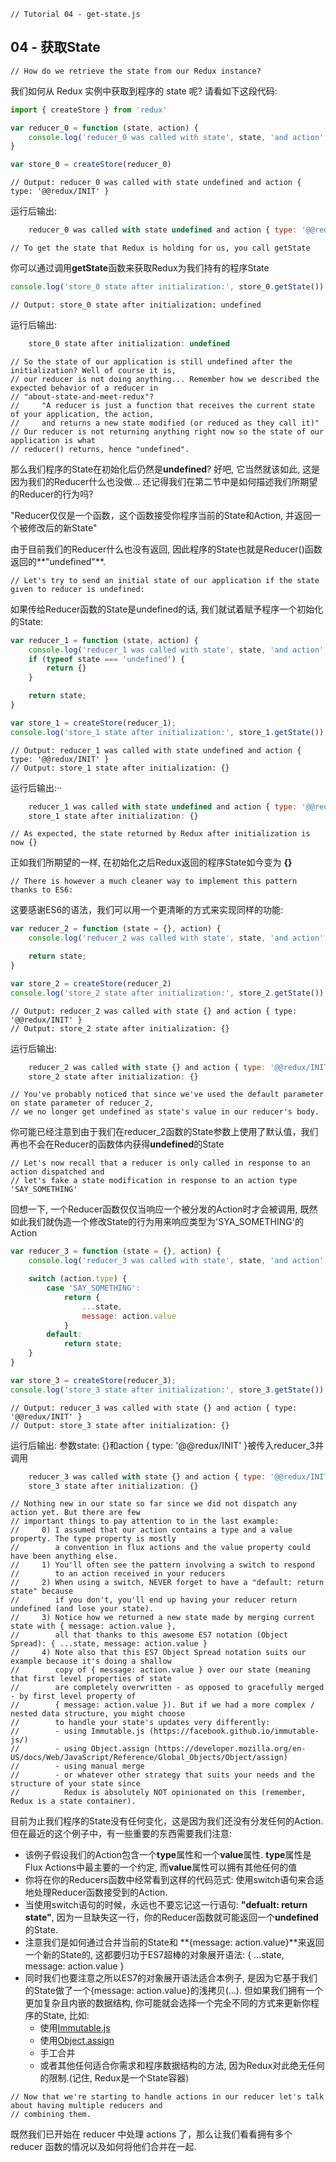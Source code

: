 ```
// Tutorial 04 - get-state.js
```
## 04 - 获取State

```
// How do we retrieve the state from our Redux instance?
```
我们如何从 Redux 实例中获取到程序的 state 呢? 请看如下这段代码:

```js
import { createStore } from 'redux'

var reducer_0 = function (state, action) {
    console.log('reducer_0 was called with state', state, 'and action', action)
}

var store_0 = createStore(reducer_0)
```
```
// Output: reducer_0 was called with state undefined and action { type: '@@redux/INIT' }
```
运行后输出: 
```js
    reducer_0 was called with state undefined and action { type: '@@redux/INIT' }
```

```
// To get the state that Redux is holding for us, you call getState
```
你可以通过调用**getState**函数来获取Redux为我们持有的程序State

```js
console.log('store_0 state after initialization:', store_0.getState())
```
```
// Output: store_0 state after initialization: undefined
```
运行后输出:
```js
    store_0 state after initialization: undefined
```

```
// So the state of our application is still undefined after the initialization? Well of course it is,
// our reducer is not doing anything... Remember how we described the expected behavior of a reducer in
// "about-state-and-meet-redux"?
//     "A reducer is just a function that receives the current state of your application, the action,
//     and returns a new state modified (or reduced as they call it)"
// Our reducer is not returning anything right now so the state of our application is what
// reducer() returns, hence "undefined".
```
那么我们程序的State在初始化后仍然是**undefined**? 好吧, 它当然就该如此, 这是因为我们的Reducer什么也没做...
还记得我们在第二节中是如何描述我们所期望的Reducer的行为吗?
>>>
"Reducer仅仅是一个函数，这个函数接受你程序当前的State和Action, 并返回一个被修改后的新State"
  
由于目前我们的Reducer什么也没有返回, 因此程序的State也就是Reducer()函数返回的**"undefined"**.

```
// Let's try to send an initial state of our application if the state given to reducer is undefined:
```
如果传给Reducer函数的State是undefined的话, 我们就试着赋予程序一个初始化的State:
```js
var reducer_1 = function (state, action) {
    console.log('reducer_1 was called with state', state, 'and action', action)
    if (typeof state === 'undefined') {
        return {}
    }

    return state;
}

var store_1 = createStore(reducer_1);
console.log('store_1 state after initialization:', store_1.getState());
```
```
// Output: reducer_1 was called with state undefined and action { type: '@@redux/INIT' }
// Output: store_1 state after initialization: {}
```
运行后输出:··
```js
    reducer_1 was called with state undefined and action { type: '@@redux/INIT' }
    store_1 state after initialization: {}
```
```
// As expected, the state returned by Redux after initialization is now {}
```
正如我们所期望的一样, 在初始化之后Redux返回的程序State如今变为 **{}**

```
// There is however a much cleaner way to implement this pattern thanks to ES6:
```
这要感谢ES6的语法，我们可以用一个更清晰的方式来实现同样的功能:

```js
var reducer_2 = function (state = {}, action) {
    console.log('reducer_2 was called with state', state, 'and action', action)

    return state;
}

var store_2 = createStore(reducer_2)
console.log('store_2 state after initialization:', store_2.getState())
```
```
// Output: reducer_2 was called with state {} and action { type: '@@redux/INIT' }
// Output: store_2 state after initialization: {}
```
运行后输出: 
```js
    reducer_2 was called with state {} and action { type: '@@redux/INIT' }
    store_2 state after initialization: {}
```
```
// You've probably noticed that since we've used the default parameter on state parameter of reducer_2,
// we no longer get undefined as state's value in our reducer's body.
```
你可能已经注意到由于我们在reducer_2函数的State参数上使用了默认值，我们再也不会在Reducer的函数体内获得**undefined**的State

```
// Let's now recall that a reducer is only called in response to an action dispatched and
// let's fake a state modification in response to an action type 'SAY_SOMETHING'
```
回想一下, 一个Reducer函数仅仅当响应一个被分发的Action时才会被调用, 既然如此我们就伪造一个修改State的行为用来响应类型为'SYA_SOMETHING'的Action

```js
var reducer_3 = function (state = {}, action) {
    console.log('reducer_3 was called with state', state, 'and action', action)

    switch (action.type) {
        case 'SAY_SOMETHING':
            return {
                ...state,
                message: action.value
            }
        default:
            return state;
    }
}

var store_3 = createStore(reducer_3);
console.log('store_3 state after initialization:', store_3.getState());
```
```
// Output: reducer_3 was called with state {} and action { type: '@@redux/INIT' }
// Output: store_3 state after initialization: {}
```
运行后输出: 参数state: {}和action { type: '@@redux/INIT' }被传入reducer_3并调用

```js
    reducer_3 was called with state {} and action { type: '@@redux/INIT' }
    store_3 state after initialization: {}
```
```
// Nothing new in our state so far since we did not dispatch any action yet. But there are few
// important things to pay attention to in the last example:
//     0) I assumed that our action contains a type and a value property. The type property is mostly
//        a convention in flux actions and the value property could have been anything else.
//     1) You'll often see the pattern involving a switch to respond 
//        to an action received in your reducers
//     2) When using a switch, NEVER forget to have a "default: return state" because
//        if you don't, you'll end up having your reducer return undefined (and lose your state).
//     3) Notice how we returned a new state made by merging current state with { message: action.value },
//        all that thanks to this awesome ES7 notation (Object Spread): { ...state, message: action.value }
//     4) Note also that this ES7 Object Spread notation suits our example because it's doing a shallow
//        copy of { message: action.value } over our state (meaning that first level properties of state
//        are completely overwritten - as opposed to gracefully merged - by first level property of
//        { message: action.value }). But if we had a more complex / nested data structure, you might choose
//        to handle your state's updates very differently:
//        - using Immutable.js (https://facebook.github.io/immutable-js/)
//        - using Object.assign (https://developer.mozilla.org/en-US/docs/Web/JavaScript/Reference/Global_Objects/Object/assign)
//        - using manual merge
//        - or whatever other strategy that suits your needs and the structure of your state since
//          Redux is absolutely NOT opinionated on this (remember, Redux is a state container).
```
目前为止我们程序的State没有任何变化，这是因为我们还没有分发任何的Action. 但在最近的这个例子中，有一些重要的东西需要我们注意:
* 该例子假设我们的Action包含一个**type**属性和一个**value**属性. **type**属性是Flux Actions中最主要的一个约定, 而**value**属性可以拥有其他任何的值
* 你将在你的Reducers函数中经常看到这样的代码范式: 使用switch语句来合适地处理Reducer函数接受到的Action.
* 当使用switch语句的时候，永远也不要忘记这一行语句: **"defualt: return state"**, 因为一旦缺失这一行，你的Reducer函数就可能返回一个**undefined**的State.
* 注意我们是如何通过合并当前的State和 **{message: action.value}**来返回一个新的State的, 这都要归功于ES7超棒的对象展开语法: { ...state, message: action.value }
* 同时我们也要注意之所以ES7的对象展开语法适合本例子, 是因为它基于我们的State做了一个{message: action.value}的浅拷贝(...). 但如果我们拥有一个更加复杂且内嵌的数据结构, 你可能就会选择一个完全不同的方式来更新你程序的State, 比如:
  - 使用[Immutable.js](https://facebook.github.io/immutable-js/)
  - 使用[Object.assign](https://developer.mozilla.org/en-US/docs/Web/JavaScript/Reference/Global_Objects/Object/assign)
  - 手工合并
  - 或者其他任何适合你需求和程序数据结构的方法, 因为Redux对此绝无任何的限制.(记住, Redux是一个State容器)

```
// Now that we're starting to handle actions in our reducer let's talk about having multiple reducers and
// combining them.
```
既然我们已开始在 reducer 中处理 actions 了，那么让我们看看拥有多个 reducer 函数的情况以及如何将他们合并在一起.

